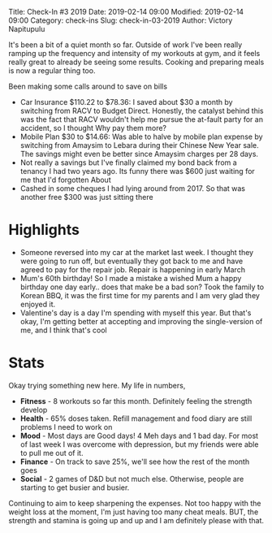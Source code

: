Title: Check-In #3 2019
Date: 2019-02-14 09:00
Modified: 2019-02-14 09:00
Category: check-ins
Slug: check-in-03-2019
Author: Victory Napitupulu

It's been a bit of a quiet month so far. Outside of work I've been really ramping up the frequency and intensity of my workouts at gym, and it feels really great to already be seeing some results. Cooking and preparing meals is now a regular thing too.

Been making some calls around to save on bills

* Car Insurance $110.22 to $78.36: I saved about $30 a month by switching from RACV to Budget Direct. Honestly, the catalyst behind this was the fact that RACV wouldn't help me pursue the at-fault party for an accident, so I thought Why pay them more?
* Mobile Plan $30 to $14.66: Was able to halve by mobile plan expense by switching from Amaysim to Lebara during their Chinese New Year sale. The savings might even be better since Amaysim charges per 28 days.
* Not really a savings but I've finally claimed my bond back from a tenancy I had two years ago. Its funny there was $600 just waiting for me that I'd forgotten About
* Cashed in some cheques I had lying around from 2017. So that was another free $300 was just sitting there

# Highlights #
* Someone reversed into my car at the market last week. I thought they were going to run off, but eventually they got back to me and have agreed to pay for the repair job. Repair is happening in early March
* Mum's 60th birthday! So I made a mistake a wished Mum a happy birthday one day early.. does that make be a bad son? Took the family to Korean BBQ, it was the first time for my parents and I am very glad they enjoyed it.
* Valentine's day is a day I'm spending with myself this year. But that's okay, I'm getting better at accepting and improving the single-version of me, and I think that's cool


# Stats #
Okay trying something new here. My life in numbers,

* **Fitness** - 8 workouts so far this month. Definitely feeling the strength develop
* **Health** - 65% doses taken. Refill management and food diary are still problems I need to work on
* **Mood** - Most days are Good days! 4 Meh days and 1 bad day. For most of last week I was overcome with depression, but my friends were able to pull me out of it.
* **Finance** - On track to save 25%, we'll see how the rest of the month goes
* **Social** - 2 games of D&D but not much else. Otherwise, people are starting to get busier and busier.

Continuing to aim to keep sharpening the expenses. Not too happy with the weight loss at the moment, I'm just having too many cheat meals. BUT, the strength and stamina is going up and up and I am definitely please with that.
